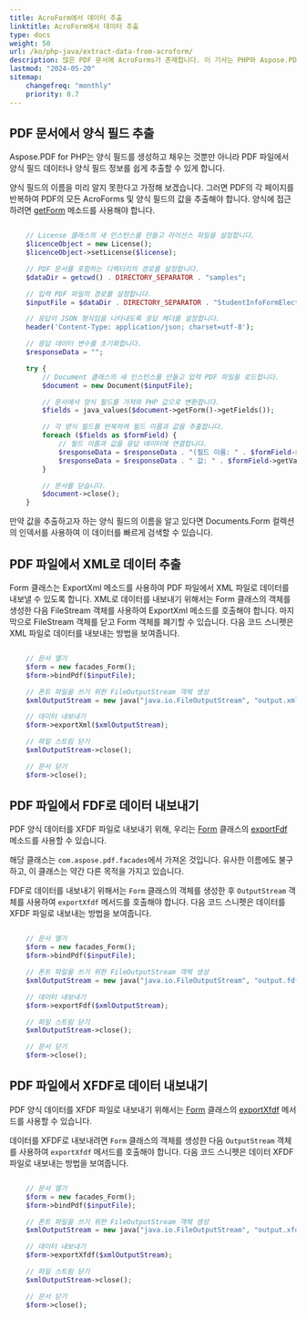 ```yaml
---
title: AcroForm에서 데이터 추출
linktitle: AcroForm에서 데이터 추출
type: docs
weight: 50
url: /ko/php-java/extract-data-from-acroform/
description: 많은 PDF 문서에 AcroForms가 존재합니다. 이 기사는 PHP와 Aspose.PDF를 사용하여 AcroForms에서 데이터를 추출하는 방법을 이해하는 데 도움을 주기 위해 작성되었습니다.
lastmod: "2024-05-20"
sitemap:
    changefreq: "monthly"
    priority: 0.7
---
```


## PDF 문서에서 양식 필드 추출

Aspose.PDF for PHP는 양식 필드를 생성하고 채우는 것뿐만 아니라 PDF 파일에서 양식 필드 데이터나 양식 필드 정보를 쉽게 추출할 수 있게 합니다.

양식 필드의 이름을 미리 알지 못한다고 가정해 보겠습니다. 그러면 PDF의 각 페이지를 반복하여 PDF의 모든 AcroForms 및 양식 필드의 값을 추출해야 합니다. 양식에 접근하려면 [getForm](https://reference.aspose.com/pdf/java/com.aspose.pdf/Document#getForm--) 메소드를 사용해야 합니다.

```php

    // License 클래스의 새 인스턴스를 만들고 라이선스 파일을 설정합니다.
    $licenceObject = new License();
    $licenceObject->setLicense($license);

    // PDF 문서를 포함하는 디렉터리의 경로를 설정합니다.
    $dataDir = getcwd() . DIRECTORY_SEPARATOR . "samples";

    // 입력 PDF 파일의 경로를 설정합니다.
    $inputFile = $dataDir . DIRECTORY_SEPARATOR . "StudentInfoFormElectronic.pdf";

    // 응답이 JSON 형식임을 나타내도록 응답 헤더를 설정합니다.
    header('Content-Type: application/json; charset=utf-8');

    // 응답 데이터 변수를 초기화합니다.
    $responseData = "";

    try {
        // Document 클래스의 새 인스턴스를 만들고 입력 PDF 파일을 로드합니다.
        $document = new Document($inputFile);

        // 문서에서 양식 필드를 가져와 PHP 값으로 변환합니다.
        $fields = java_values($document->getForm()->getFields());

        // 각 양식 필드를 반복하여 필드 이름과 값을 추출합니다.
        foreach ($fields as $formField) {
            // 필드 이름과 값을 응답 데이터에 연결합니다.
            $responseData = $responseData . "(필드 이름: " . $formField->getPartialName() . " |";
            $responseData = $responseData . " 값: " . $formField->getValue() . "),";
        }

        // 문서를 닫습니다.
        $document->close();
    }
```


만약 값을 추출하고자 하는 양식 필드의 이름을 알고 있다면 Documents.Form 컬렉션의 인덱서를 사용하여 이 데이터를 빠르게 검색할 수 있습니다.

## PDF 파일에서 XML로 데이터 추출

Form 클래스는 ExportXml 메소드를 사용하여 PDF 파일에서 XML 파일로 데이터를 내보낼 수 있도록 합니다. XML로 데이터를 내보내기 위해서는 Form 클래스의 객체를 생성한 다음 FileStream 객체를 사용하여 ExportXml 메소드를 호출해야 합니다. 마지막으로 FileStream 객체를 닫고 Form 객체를 폐기할 수 있습니다. 다음 코드 스니펫은 XML 파일로 데이터를 내보내는 방법을 보여줍니다.

```php

    // 문서 열기
    $form = new facades_Form();
    $form->bindPdf($inputFile);

    // 폰트 파일을 쓰기 위한 FileOutputStream 객체 생성
    $xmlOutputStream = new java("java.io.FileOutputStream", "output.xml");

    // 데이터 내보내기
    $form->exportXml($xmlOutputStream);

    // 파일 스트림 닫기
    $xmlOutputStream->close();

    // 문서 닫기
    $form->close();
```

## PDF 파일에서 FDF로 데이터 내보내기

PDF 양식 데이터를 XFDF 파일로 내보내기 위해, 우리는 [Form](https://reference.aspose.com/pdf/java/com.aspose.pdf.facades/Form) 클래스의 [exportFdf](https://reference.aspose.com/pdf/java/com.aspose.pdf.facades/Form#exportFdf-java.io.OutputStream-) 메소드를 사용할 수 있습니다.

해당 클래스는 `com.aspose.pdf.facades`에서 가져온 것입니다. 유사한 이름에도 불구하고, 이 클래스는 약간 다른 목적을 가지고 있습니다.

FDF로 데이터를 내보내기 위해서는 `Form` 클래스의 객체를 생성한 후 `OutputStream` 객체를 사용하여 `exportXfdf` 메서드를 호출해야 합니다. 다음 코드 스니펫은 데이터를 XFDF 파일로 내보내는 방법을 보여줍니다.

```php

    // 문서 열기
    $form = new facades_Form();
    $form->bindPdf($inputFile);

    // 폰트 파일을 쓰기 위한 FileOutputStream 객체 생성
    $xmlOutputStream = new java("java.io.FileOutputStream", "output.fdf");

    // 데이터 내보내기
    $form->exportFdf($xmlOutputStream);

    // 파일 스트림 닫기
    $xmlOutputStream->close();

    // 문서 닫기
    $form->close();
```

## PDF 파일에서 XFDF로 데이터 내보내기

PDF 양식 데이터를 XFDF 파일로 내보내기 위해서는 [Form](https://reference.aspose.com/pdf/java/com.aspose.pdf.facades/Form) 클래스의 [exportXfdf](https://reference.aspose.com/pdf/java/com.aspose.pdf.facades/Form#exportXfdf-java.io.OutputStream-) 메서드를 사용할 수 있습니다.

데이터를 XFDF로 내보내려면 `Form` 클래스의 객체를 생성한 다음 `OutputStream` 객체를 사용하여 `exportXfdf` 메서드를 호출해야 합니다. 
다음 코드 스니펫은 데이터 XFDF 파일로 내보내는 방법을 보여줍니다.

```php

    // 문서 열기
    $form = new facades_Form();
    $form->bindPdf($inputFile);

    // 폰트 파일을 쓰기 위한 FileOutputStream 객체 생성
    $xmlOutputStream = new java("java.io.FileOutputStream", "output.xfdf");

    // 데이터 내보내기
    $form->exportXfdf($xmlOutputStream);

    // 파일 스트림 닫기
    $xmlOutputStream->close();

    // 문서 닫기
    $form->close();
```